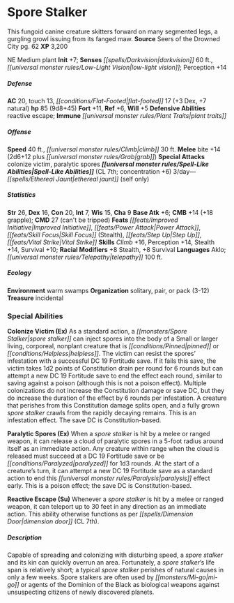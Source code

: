 ﻿---
cssclass: [monsters]
title1: Spore Stalker
desc_short: This fungoid canine creature skitters forward on many segmented legs,
  a gurgling growl issuing from its fanged maw.
title2: Spore Stalker
CR: 7
sources:
- name: Seers of the Drowned City
  page: 62
  link: http://paizo.com/products/btpy9op2?Pathfinder-Module-Seers-of-the-Drowned-City
XP: 3200
alignment: NE
size: Medium
type: plant
initiative:
  bonus: 7
senses:
  darkvision: 60
  low-light vision: true
AC:
  AC: 20
  touch: 13
  flat_footed: 17
  components:
    dex: 3
    natural: 7
HP:
  HP: 85
  long: 9d8+45
saves:
  fort: 11
  ref: 6
  will: 5
defensive_abilities:
- reactive escape
immunities:
- plant traits
speeds:
  base: 40
  climb: 30
attacks:
  melee:
  - - text: bite +14 (2d6+12 plus grab)
      entries:
      - - damage: 2d6+12
        - effect: grab
      attack: bite
      bonus:
      - 14
  special:
  - colonize victim
  - paralytic spores
spell_like_abilities:
  entries:
  - name: ethereal jaunt
    source: default
    freq: 3/day
    other: self only
  sources:
  - name: default
    CL: 7
    concentration: 6
ability_scores:
  STR: 26
  DEX: 16
  CON: 20
  INT: 7
  WIS: 15
  CHA: 9
BAB: 6
CMB: 14
CMB_other: +18 grapple
CMD: 27
CMD_other: can't be tripped
feats:
- name: Improved Initiative
- name: Power Attack
- name: Skill Focus (Stealth)
- name: Step Up
- name: Vital Strike
skills:
  Climb: 16
  Perception: 14
  Stealth: 14
  Survival: 10
  _racial_mods:
    Stealth:
      _: 8
    Survival:
      _: 8
languages:
- Aklo
- telepathy 100 ft.
ecology:
  environment: warm swamps
  organization: solitary, pair, or pack (3-12)
  treasure_type: incidental
special_abilities:
  Colonize Victim (Ex): As a standard action, a spore stalker can inject spores into
    the body of a Small or larger living, corporeal, nonplant creature that is pinned
    or helpless. The victim can resist the spores' infestation with a successful DC
    19 Fortitude save. If it fails this save, the victim takes 1d2 points of Constitution
    drain per round for 6 rounds but can attempt a new DC 19 Fortitude save to end
    the effect each round, similar to saving against a poison (although this is not
    a poison effect). Multiple colonizations do not increase the Constitution damage
    or save DC, but they do increase the duration of the effect by 6 rounds per infestation.
    A creature that perishes from this Constitution damage splits open, and a fully
    grown spore stalker crawls from the rapidly decaying remains. This is an infestation
    effect. The save DC is Constitution-based.
  Paralytic Spores (Ex): When a spore stalker is hit by a melee or ranged weapon,
    it can release a cloud of paralytic spores in a 5-foot radius around itself as
    an immediate action. Any creature within range when the cloud is released must
    succeed at a DC 19 Fortitude save or be paralyzed for 1d3 rounds. At the start
    of a creature's turn, it can attempt a new DC 19 Fortitude save as a standard
    action to end this paralysis effect early. This is a poison effect; the save DC
    is Constitution-based.
  Reactive Escape (Su): Whenever a spore stalker is hit by a melee or ranged weapon,
    it can teleport up to 30 feet in any direction as an immediate action. This ability
    otherwise functions as per dimension door (CL 7th).
desc_long: Capable of spreading and colonizing with disturbing speed, a spore stalker
  and its kin can quickly overrun an area. Fortunately, a spore stalker's life span
  is relatively short; a typical spore stalker perishes of natural causes in only
  a few weeks. Spore stalkers are often used by mi-go or agents of the Dominion of
  the Black as biological weapons against unsuspecting citizens of newly discovered
  planets.

---

# Spore Stalker
This fungoid canine creature skitters forward on many segmented legs, a gurgling growl issuing from its fanged maw.
**Source** Seers of the Drowned City pg. 62
**XP** 3,200

NE Medium plant
**Init** +7; **Senses** _[[spells/Darkvision|darkvision]]_ 60 ft., _[[universal monster rules/Low-Light Vision|low-light vision]]_; Perception +14

##### Defense

**AC** 20, touch 13, _[[conditions/Flat-Footed|flat-footed]]_ 17 (+3 Dex, +7 natural)
**hp** 85 (9d8+45)
**Fort** +11, **Ref** +6, **Will** +5
**Defensive Abilities** reactive escape; **Immune** _[[universal monster rules/Plant Traits|plant traits]]_

##### Offense
**Speed** 40 ft., _[[universal monster rules/Climb|climb]]_ 30 ft.
**Melee** bite +14 (2d6+12 plus _[[universal monster rules/Grab|grab]]_)
**Special Attacks** colonize victim, paralytic spores
**_[[universal monster rules/Spell-Like Abilities|Spell-Like Abilities]]_** (CL 7th; concentration +6)
3/day—_[[spells/Ethereal Jaunt|ethereal jaunt]]_ (self only)

##### Statistics
**Str** 26, **Dex** 16, **Con** 20, **Int** 7, **Wis** 15, **Cha** 9
**Base Atk** +6; **CMB** +14 (+18 grapple); **CMD** 27 (can't be tripped)
**Feats** _[[feats/Improved Initiative|Improved Initiative]]_, _[[feats/Power Attack|Power Attack]]_, _[[feats/Skill Focus|Skill Focus]]_ (Stealth), _[[feats/Step Up|Step Up]]_, _[[feats/Vital Strike|Vital Strike]]_
**Skills** _Climb_ +16, Perception +14, Stealth +14, Survival +10; **Racial Modifiers** +8 Stealth, +8 Survival
**Languages** Aklo; _[[universal monster rules/Telepathy|telepathy]]_ 100 ft.

##### Ecology

**Environment** warm swamps
**Organization** solitary, pair, or pack (3-12)
**Treasure** incidental

### Special Abilities

**Colonize Victim (Ex)** As a standard action, a _[[monsters/Spore Stalker|spore stalker]]_ can inject spores into the body of a Small or larger living, corporeal, nonplant creature that is _[[conditions/Pinned|pinned]]_ or _[[conditions/Helpless|helpless]]_. The victim can resist the spores’ infestation with a successful DC 19 Fortitude save. If it fails this save, the victim takes 1d2 points of Constitution drain per round for 6 rounds but can attempt a new DC 19 Fortitude save to end the effect each round, similar to saving against a poison (although this is not a poison effect). Multiple colonizations do not increase the Constitution damage or save DC, but they do increase the duration of the effect by 6 rounds per infestation. A creature that perishes from this Constitution damage splits open, and a fully grown _spore stalker_ crawls from the rapidly decaying remains. This is an infestation effect. The save DC is Constitution-based.

**Paralytic Spores (Ex)** When a _spore stalker_ is hit by a melee or ranged weapon, it can release a cloud of paralytic spores in a 5-foot radius around itself as an immediate action. Any creature within range when the cloud is released must succeed at a DC 19 Fortitude save or be _[[conditions/Paralyzed|paralyzed]]_ for 1d3 rounds. At the start of a creature’s turn, it can attempt a new DC 19 Fortitude save as a standard action to end this _[[universal monster rules/Paralysis|paralysis]]_ effect early. This is a poison effect; the save DC is Constitution-based.

**Reactive Escape (Su)** Whenever a _spore stalker_ is hit by a melee or ranged weapon, it can teleport up to 30 feet in any direction as an immediate action. This ability otherwise functions as per _[[spells/Dimension Door|dimension door]]_ (CL 7th).

##### Description

Capable of spreading and colonizing with disturbing speed, a _spore stalker_ and its kin can quickly overrun an area. Fortunately, a _spore stalker_’s life span is relatively short; a typical _spore stalker_ perishes of natural causes in only a few weeks. Spore stalkers are often used by _[[monsters/Mi-go|mi-go]]_ or agents of the Dominion of the Black as biological weapons against unsuspecting citizens of newly discovered planets.